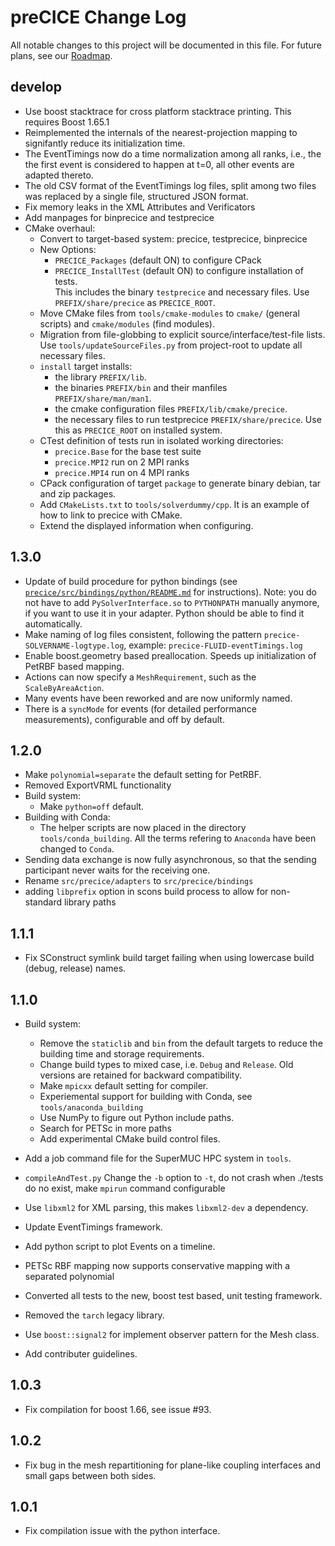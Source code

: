 # preCICE Change Log

All notable changes to this project will be documented in this file. For future plans, see our [Roadmap](https://github.com/precice/precice/wiki/Roadmap).

## develop
- Use boost stacktrace for cross platform stacktrace printing. This requires Boost 1.65.1
- Reimplemented the internals of the nearest-projection mapping to signifantly reduce its initialization time.
- The EventTimings now do a time normalization among all ranks, i.e., the the first event is considered to happen at t=0, all other events are adapted thereto.
- The old CSV format of the EventTimings log files, split among two files was replaced by a single file, structured JSON format.
- Fix memory leaks in the XML Attributes and Verificators
- Add manpages for binprecice and testprecice
- CMake overhaul:
  - Convert to target-based system: precice, testprecice, binprecice
  - New Options:
    - `PRECICE_Packages` (default ON) to configure CPack
    - `PRECICE_InstallTest` (default ON) to configure installation of tests.  
      This includes the binary `testprecice` and necessary files.
      Use `PREFIX/share/precice` as `PRECICE_ROOT`.
  - Move CMake files from `tools/cmake-modules` to `cmake/` (general scripts) and `cmake/modules` (find modules).
  - Migration from file-globbing to explicit source/interface/test-file lists.  
    Use `tools/updateSourceFiles.py` from project-root to update all necessary files.
  - `install` target installs:
     - the library `PREFIX/lib`.
     - the binaries `PREFIX/bin` and their manfiles `PREFIX/share/man/man1`.
     - the cmake configuration files `PREFIX/lib/cmake/precice`.
     - the necessary files to run testprecice `PREFIX/share/precice`. Use this as `PRECICE_ROOT` on installed system.
  - CTest definition of tests run in isolated working directories:
    - `precice.Base` for the base test suite
    - `precice.MPI2` run on 2 MPI ranks
    - `precice.MPI4` run on 4 MPI ranks
  - CPack configuration of target `package` to generate binary debian, tar and zip packages.
  - Add `CMakeLists.txt` to `tools/solverdummy/cpp`. It is an example of how to link to precice with CMake.
  - Extend the displayed information when configuring.

## 1.3.0
- Update of build procedure for python bindings (see [`precice/src/bindings/python/README.md`](https://github.com/precice/precice/blob/develop/src/precice/bindings/python/README.md) for instructions). Note: you do not have to add `PySolverInterface.so` to `PYTHONPATH` manually anymore, if you want to use it in your adapter. Python should be able to find it automatically.   
- Make naming of log files consistent, following the pattern `precice-SOLVERNAME-logtype.log`, example: `precice-FLUID-eventTimings.log`
- Enable boost.geometry based preallocation. Speeds up initialization of PetRBF based mapping.
- Actions can now specify a `MeshRequirement`, such as the `ScaleByAreaAction`.
- Many events have been reworked and are now uniformly named. 
- There is a `syncMode` for events (for detailed performance measurements), configurable and off by default. 

## 1.2.0
- Make `polynomial=separate` the default setting for PetRBF.
- Removed ExportVRML functionality
- Build system:
  - Make `python=off` default.
- Building with Conda:
  - The helper scripts are now placed in the directory `tools/conda_building`. All the terms refering to `Anaconda` have been changed to `Conda`.
- Sending data exchange is now fully asynchronous, so that the sending participant never waits for the receiving one.
- Rename `src/precice/adapters` to `src/precice/bindings`
- adding `libprefix` option in scons build process to allow for non-standard library paths

## 1.1.1
- Fix SConstruct symlink build target failing when using lowercase build (debug, release) names.

## 1.1.0
- Build system:
  - Remove the `staticlib` and `bin` from the default targets to reduce the building time and storage requirements.
  - Change build types to mixed case, i.e. ```Debug``` and ```Release```. Old versions are retained for backward compatibility.
  - Make `mpicxx` default setting for compiler.
  - Experiemental support for building with Conda, see `tools/anaconda_building`
  - Use NumPy to figure out Python include paths.
  - Search for PETSc in more paths
  - Add experimental CMake build control files.

- Add a job command file for the SuperMUC HPC system in `tools`.
- `compileAndTest.py` Change the `-b` option to `-t`, do not crash when ./tests do no exist, make `mpirun` command configurable
- Use `libxml2` for XML parsing, this makes `libxml2-dev` a dependency.
- Update EventTimings framework.
- Add python script to plot Events on a timeline.
- PETSc RBF mapping now supports conservative mapping with a separated polynomial
- Converted all tests to the new, boost test based, unit testing framework.
- Removed the `tarch` legacy library.
- Use `boost::signal2` for implement observer pattern for the Mesh class.
- Add contributer guidelines.


## 1.0.3
- Fix compilation for boost 1.66, see issue #93.

## 1.0.2
- Fix bug in the mesh repartitioning for plane-like coupling interfaces and small gaps between both sides.

## 1.0.1
- Fix compilation issue with the python interface.
